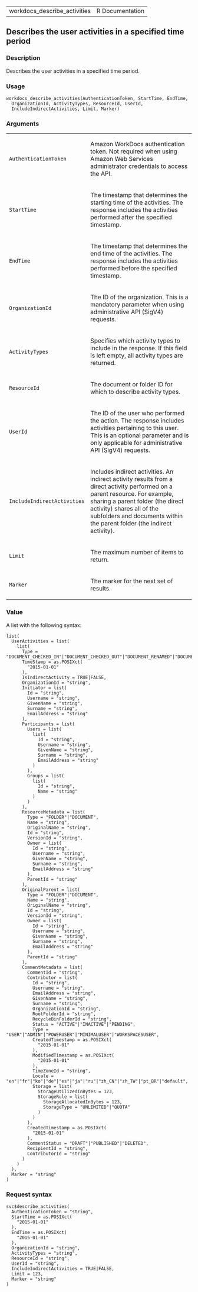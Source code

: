 <table style="width: 100%;">
<tbody>
<tr class="odd">
<td>workdocs_describe_activities</td>
<td style="text-align: right;">R Documentation</td>
</tr>
</tbody>
</table>

## Describes the user activities in a specified time period

### Description

Describes the user activities in a specified time period.

### Usage

    workdocs_describe_activities(AuthenticationToken, StartTime, EndTime,
      OrganizationId, ActivityTypes, ResourceId, UserId,
      IncludeIndirectActivities, Limit, Marker)

### Arguments

<table>
<colgroup>
<col style="width: 35%" />
<col style="width: 65%" />
</colgroup>
<tbody>
<tr class="odd">
<td><code
id="workdocs_describe_activities_:_AuthenticationToken">AuthenticationToken</code></td>
<td><p>Amazon WorkDocs authentication token. Not required when using
Amazon Web Services administrator credentials to access the
API.</p></td>
</tr>
<tr class="even">
<td><code
id="workdocs_describe_activities_:_StartTime">StartTime</code></td>
<td><p>The timestamp that determines the starting time of the
activities. The response includes the activities performed after the
specified timestamp.</p></td>
</tr>
<tr class="odd">
<td><code
id="workdocs_describe_activities_:_EndTime">EndTime</code></td>
<td><p>The timestamp that determines the end time of the activities. The
response includes the activities performed before the specified
timestamp.</p></td>
</tr>
<tr class="even">
<td><code
id="workdocs_describe_activities_:_OrganizationId">OrganizationId</code></td>
<td><p>The ID of the organization. This is a mandatory parameter when
using administrative API (SigV4) requests.</p></td>
</tr>
<tr class="odd">
<td><code
id="workdocs_describe_activities_:_ActivityTypes">ActivityTypes</code></td>
<td><p>Specifies which activity types to include in the response. If
this field is left empty, all activity types are returned.</p></td>
</tr>
<tr class="even">
<td><code
id="workdocs_describe_activities_:_ResourceId">ResourceId</code></td>
<td><p>The document or folder ID for which to describe activity
types.</p></td>
</tr>
<tr class="odd">
<td><code id="workdocs_describe_activities_:_UserId">UserId</code></td>
<td><p>The ID of the user who performed the action. The response
includes activities pertaining to this user. This is an optional
parameter and is only applicable for administrative API (SigV4)
requests.</p></td>
</tr>
<tr class="even">
<td><code
id="workdocs_describe_activities_:_IncludeIndirectActivities">IncludeIndirectActivities</code></td>
<td><p>Includes indirect activities. An indirect activity results from a
direct activity performed on a parent resource. For example, sharing a
parent folder (the direct activity) shares all of the subfolders and
documents within the parent folder (the indirect activity).</p></td>
</tr>
<tr class="odd">
<td><code id="workdocs_describe_activities_:_Limit">Limit</code></td>
<td><p>The maximum number of items to return.</p></td>
</tr>
<tr class="even">
<td><code id="workdocs_describe_activities_:_Marker">Marker</code></td>
<td><p>The marker for the next set of results.</p></td>
</tr>
</tbody>
</table>

### Value

A list with the following syntax:

    list(
      UserActivities = list(
        list(
          Type = "DOCUMENT_CHECKED_IN"|"DOCUMENT_CHECKED_OUT"|"DOCUMENT_RENAMED"|"DOCUMENT_VERSION_UPLOADED"|"DOCUMENT_VERSION_DELETED"|"DOCUMENT_VERSION_VIEWED"|"DOCUMENT_VERSION_DOWNLOADED"|"DOCUMENT_RECYCLED"|"DOCUMENT_RESTORED"|"DOCUMENT_REVERTED"|"DOCUMENT_SHARED"|"DOCUMENT_UNSHARED"|"DOCUMENT_SHARE_PERMISSION_CHANGED"|"DOCUMENT_SHAREABLE_LINK_CREATED"|"DOCUMENT_SHAREABLE_LINK_REMOVED"|"DOCUMENT_SHAREABLE_LINK_PERMISSION_CHANGED"|"DOCUMENT_MOVED"|"DOCUMENT_COMMENT_ADDED"|"DOCUMENT_COMMENT_DELETED"|"DOCUMENT_ANNOTATION_ADDED"|"DOCUMENT_ANNOTATION_DELETED"|"FOLDER_CREATED"|"FOLDER_DELETED"|"FOLDER_RENAMED"|"FOLDER_RECYCLED"|"FOLDER_RESTORED"|"FOLDER_SHARED"|"FOLDER_UNSHARED"|"FOLDER_SHARE_PERMISSION_CHANGED"|"FOLDER_SHAREABLE_LINK_CREATED"|"FOLDER_SHAREABLE_LINK_REMOVED"|"FOLDER_SHAREABLE_LINK_PERMISSION_CHANGED"|"FOLDER_MOVED",
          TimeStamp = as.POSIXct(
            "2015-01-01"
          ),
          IsIndirectActivity = TRUE|FALSE,
          OrganizationId = "string",
          Initiator = list(
            Id = "string",
            Username = "string",
            GivenName = "string",
            Surname = "string",
            EmailAddress = "string"
          ),
          Participants = list(
            Users = list(
              list(
                Id = "string",
                Username = "string",
                GivenName = "string",
                Surname = "string",
                EmailAddress = "string"
              )
            ),
            Groups = list(
              list(
                Id = "string",
                Name = "string"
              )
            )
          ),
          ResourceMetadata = list(
            Type = "FOLDER"|"DOCUMENT",
            Name = "string",
            OriginalName = "string",
            Id = "string",
            VersionId = "string",
            Owner = list(
              Id = "string",
              Username = "string",
              GivenName = "string",
              Surname = "string",
              EmailAddress = "string"
            ),
            ParentId = "string"
          ),
          OriginalParent = list(
            Type = "FOLDER"|"DOCUMENT",
            Name = "string",
            OriginalName = "string",
            Id = "string",
            VersionId = "string",
            Owner = list(
              Id = "string",
              Username = "string",
              GivenName = "string",
              Surname = "string",
              EmailAddress = "string"
            ),
            ParentId = "string"
          ),
          CommentMetadata = list(
            CommentId = "string",
            Contributor = list(
              Id = "string",
              Username = "string",
              EmailAddress = "string",
              GivenName = "string",
              Surname = "string",
              OrganizationId = "string",
              RootFolderId = "string",
              RecycleBinFolderId = "string",
              Status = "ACTIVE"|"INACTIVE"|"PENDING",
              Type = "USER"|"ADMIN"|"POWERUSER"|"MINIMALUSER"|"WORKSPACESUSER",
              CreatedTimestamp = as.POSIXct(
                "2015-01-01"
              ),
              ModifiedTimestamp = as.POSIXct(
                "2015-01-01"
              ),
              TimeZoneId = "string",
              Locale = "en"|"fr"|"ko"|"de"|"es"|"ja"|"ru"|"zh_CN"|"zh_TW"|"pt_BR"|"default",
              Storage = list(
                StorageUtilizedInBytes = 123,
                StorageRule = list(
                  StorageAllocatedInBytes = 123,
                  StorageType = "UNLIMITED"|"QUOTA"
                )
              )
            ),
            CreatedTimestamp = as.POSIXct(
              "2015-01-01"
            ),
            CommentStatus = "DRAFT"|"PUBLISHED"|"DELETED",
            RecipientId = "string",
            ContributorId = "string"
          )
        )
      ),
      Marker = "string"
    )

### Request syntax

    svc$describe_activities(
      AuthenticationToken = "string",
      StartTime = as.POSIXct(
        "2015-01-01"
      ),
      EndTime = as.POSIXct(
        "2015-01-01"
      ),
      OrganizationId = "string",
      ActivityTypes = "string",
      ResourceId = "string",
      UserId = "string",
      IncludeIndirectActivities = TRUE|FALSE,
      Limit = 123,
      Marker = "string"
    )
